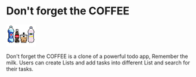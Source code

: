 # Don't forget the COFFEE

![logo](app/assets/images/logo.png)

Don't forget the COFFEE is a clone of a powerful todo app, Remember the milk. Users can create Lists and add tasks into different List and search for their tasks.




